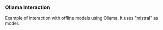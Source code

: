 ### Ollama Interaction

Example of interaction with offline models using Ollama. It uses "mistral" as model.
